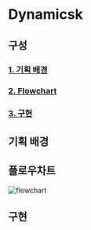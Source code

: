 # Dynamicsk


## 구성
### [1. 기획 배경](#기획-배경)
### [2. Flowchart](#플로우차트)
### [3. 구현](#구현)


## **기획 배경**


## **플로우차트**

![flowchart](https://github.com/qj0r9j0vc2/Dynamicsk/blob/main/Dynamicsk-FlowChart.png)

## **구현**


